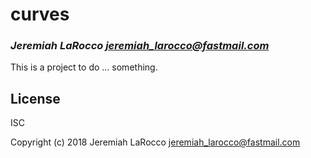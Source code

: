# curves
### _Jeremiah LaRocco <jeremiah_larocco@fastmail.com>_

This is a project to do ... something.

## License

ISC


Copyright (c) 2018 Jeremiah LaRocco <jeremiah_larocco@fastmail.com>


